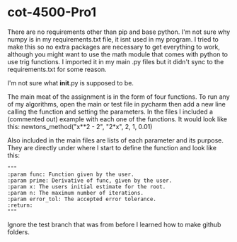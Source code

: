 # cot-4500-Pro1
There are no requirements other than pip and base python. I'm not sure why numpy is in my requirements.txt file, it isnt used in my program. I tried to make this so no extra packages are necessary to get everything to work, although you might want to use the math module that comes with python to use trig functions. I imported it in my main .py files but it didn't sync to the requirements.txt for some reason.

I'm not sure what __init__.py is supposed to be.

The main meat of the assignment is in the form of four functions. To run any of my algorithms, open the main or test file in pycharm then add a new line calling the function and setting the parameters. In the files I included a (commented out) example with each one of the functions. It would look like this: newtons_method("x**2 - 2", "2*x", 2, 1, 0.01)

Also included in the main files are lists of each parameter and its purpose. They are directly under where I start to define the function and look like this:  

    """
    :param func: Function given by the user.
    :param prime: Derivative of func, given by the user.
    :param x: The users initial estimate for the root.
    :param n: The maximum number of iterations.
    :param error_tol: The accepted error tolerance.
    :return:
    """
Ignore the test branch that was from before I learned how to make github folders.
